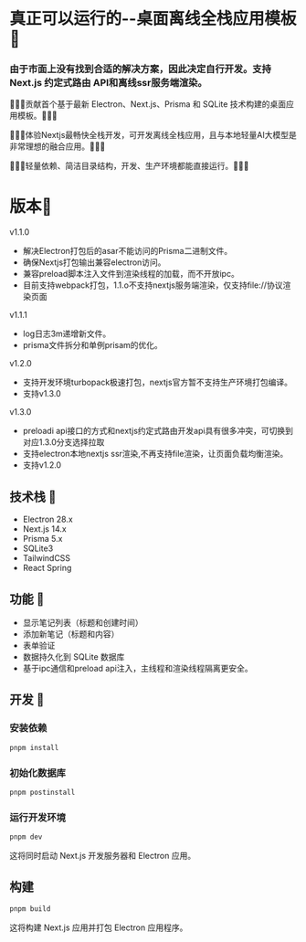 # 真正可以运行的--桌面离线全栈应用模板 📝

### 由于市面上没有找到合适的解决方案，因此决定自行开发。支持 Next.js 约定式路由 API和离线ssr服务端渲染。

🚀🚀🚀贡献首个基于最新 Electron、Next.js、Prisma 和 SQLite 技术构建的桌面应用模板。🚀🚀🚀

🚀🚀🚀体验Nextjs最畅快全栈开发，可开发离线全栈应用，且与本地轻量AI大模型是非常理想的融合应用。🚀🚀🚀

🚀🚀🚀轻量依赖、简洁目录结构，开发、生产环境都能直接运行。🚀🚀🚀

# 版本📝
v1.1.0
   - 解决Electron打包后的asar不能访问的Prisma二进制文件。
   - 确保Nextjs打包输出兼容electron访问。
   - 兼容preload脚本注入文件到渲染线程的加载，而不开放ipc。
   - 目前支持webpack打包，1.1.o不支持nextjs服务端渲染，仅支持file://协议渲染页面
     
v1.1.1
   - log日志3m递增新文件。
   - prisma文件拆分和单例prisam的优化。
     
v1.2.0
   - 支持开发环境turbopack极速打包，nextjs官方暂不支持生产环境打包编译。
   - 支持v1.3.0
     
v1.3.0
   - preloadi api接口的方式和nextjs约定式路由开发api具有很多冲突，可切换到对应1.3.0分支选择拉取
   - 支持electron本地nextjs ssr渲染,不再支持file渲染，让页面负载均衡渲染。
   - 支持v1.2.0


## 技术栈 📝

- Electron 28.x
- Next.js 14.x
- Prisma 5.x
- SQLite3
- TailwindCSS
- React Spring

## 功能 📝

- 显示笔记列表（标题和创建时间）
- 添加新笔记（标题和内容）
- 表单验证
- 数据持久化到 SQLite 数据库
- 基于ipc通信和preload api注入，主线程和渲染线程隔离更安全。

## 开发 📝

### 安装依赖

```bash
pnpm install
```

### 初始化数据库

```bash
pnpm postinstall
```

### 运行开发环境

```bash
pnpm dev
```

这将同时启动 Next.js 开发服务器和 Electron 应用。

## 构建

```bash
pnpm build
```

这将构建 Next.js 应用并打包 Electron 应用程序。


